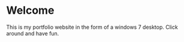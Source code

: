 # Welcome

This is my portfolio website in the form of a windows 7 desktop. Click around and have fun.
